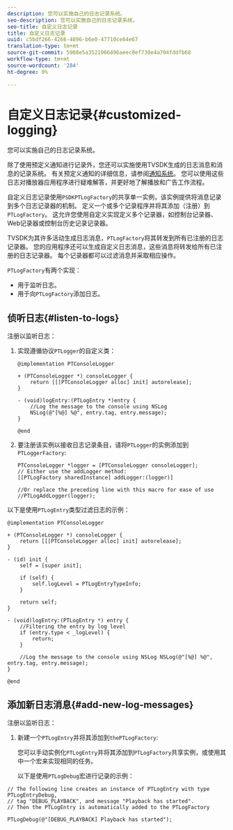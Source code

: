 ```yaml
---
description: 您可以实施自己的日志记录系统。
seo-description: 您可以实施自己的日志记录系统。
seo-title: 自定义日志记录
title: 自定义日志记录
uuid: c5bdf266-4266-4896-b6e0-47710ce64e67
translation-type: tm+mt
source-git-commit: 5908e5a3521966496aeec0ef730e4a704fddfb68
workflow-type: tm+mt
source-wordcount: '284'
ht-degree: 0%

---
```



# 自定义日志记录{#customized-logging}

您可以实施自己的日志记录系统。

除了使用预定义通知进行记录外，您还可以实施使用TVSDK生成的日志消息和消息的记录系统。 有关预定义通知的详细信息，请参阅[通知系统](../c-psdk-ios-1.4-notification-system/c-psdk-ios-1.4-notification-system.md)。 您可以使用这些日志对播放器应用程序进行疑难解答，并更好地了解播放和广告工作流程。

自定义日志记录使用`PSDKPTLogFactory`的共享单一实例，该实例提供将消息记录到多个日志记录器的机制。 定义一个或多个记录程序并将其添加（注册）到`PTLogFactory`。 这允许您使用自定义实现定义多个记录器，如控制台记录器、Web记录器或控制台历史记录记录器。

TVSDK为其许多活动生成日志消息，`PTLogFactory`将其转发到所有已注册的日志记录器。 您的应用程序还可以生成自定义日志消息，这些消息将转发给所有已注册的日志记录器。 每个记录器都可以过滤消息并采取相应操作。

`PTLogFactory`有两个实现：

* 用于监听日志。
* 用于向`PTLogFactory`添加日志。

## 侦听日志{#listen-to-logs}

注册以监听日志：
1. 实现遵循协议`PTLogger`的自定义类：

   ```
   @implementation PTConsoleLogger 
   
   + (PTConsoleLogger *) consoleLogger { 
       return [[[PTConsoleLogger alloc] init] autorelease]; 
   } 
   
   - (void)logEntry:(PTLogEntry *)entry { 
       //Log the message to the console using NSLog  
       NSLog(@"[%@] %@", entry.tag, entry.message); 
   } 
   
   @end
   ```

1. 要注册该实例以接收日志记录条目，请将`PTLogger`的实例添加到`PTLoggerFactory`:

   ```
   PTConsoleLogger *logger = [PTConsoleLogger consoleLogger]; 
   // Either use the addLogger method: 
   [[PTLogFactory sharedInstance] addLogger:(logger)] 
   
   //Or replace the preceding line with this macro for ease of use 
   //PTLogAddLogger(logger); 
   ```

<!--<a id="example_3738B5A8B4C048D28695E62297CF39E3"></a>-->

以下是使用`PTLogEntry`类型过滤日志的示例：

```
@implementation PTConsoleLogger 
 
+ (PTConsoleLogger *) consoleLogger { 
    return [[[PTConsoleLogger alloc] init] autorelease]; 
} 
 
- (id) init { 
    self = [super init]; 
 
    if (self) { 
        self.logLevel = PTLogEntryTypeInfo; 
    } 
 
    return self; 
} 
 
- (void)logEntry:(PTLogEntry *) entry { 
    //Filtering the entry by log level  
    if (entry.type < _logLevel) { 
        return; 
    } 
 
    //Log the message to the console using NSLog NSLog(@"[%@] %@", entry.tag, entry.message); 
} 
 
@end
```

## 添加新日志消息{#add-new-log-messages}

注册以监听日志：
1. 新建一个`PTLogEntry`并将其添加到`thePTLogFactory`:

   您可以手动实例化`PTLogEntry`并将其添加到`PTLogFactory`共享实例，或使用其中一个宏来实现相同的任务。

   以下是使用`PTLogDebug`宏进行记录的示例：

<!--<a id="example_F014436E1686468F941F4EBD1A21B18E"></a>-->

```
// The following line creates an instance of PTLogEntry with type PTLogEntryDebug, 
// tag "DEBUG_PLAYBACK", and message "Playback has started". 
// Then the PTLogEntry is automatically added to the PTLogFactory  
 
PTLogDebug(@"[DEBUG_PLAYBACK] Playback has started");
```
